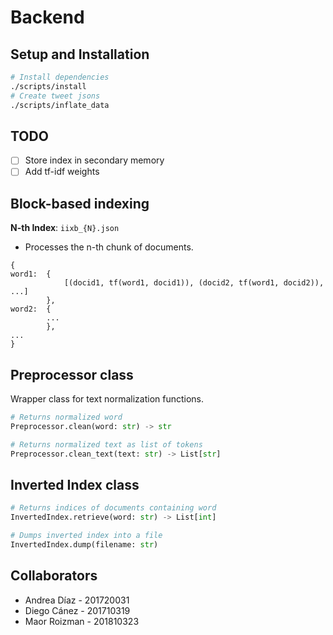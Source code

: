 # Backend

## Setup and Installation

```bash
# Install dependencies
./scripts/install
# Create tweet jsons
./scripts/inflate_data
```

## TODO
- [ ] Store index in secondary memory
- [ ] Add tf-idf weights

## Block-based indexing

**N-th Index**: `iixb_{N}.json`
- Processes the n-th chunk of documents.

```
{
word1:  {
            [(docid1, tf(word1, docid1)), (docid2, tf(word1, docid2)), ...]
        },
word2:  {
        ...
        },
...
}
```

## Preprocessor class

Wrapper class for text normalization functions.

```python
# Returns normalized word
Preprocessor.clean(word: str) -> str
```

```python
# Returns normalized text as list of tokens
Preprocessor.clean_text(text: str) -> List[str]
```

## Inverted Index class

```python
# Returns indices of documents containing word
InvertedIndex.retrieve(word: str) -> List[int]
```

```python
# Dumps inverted index into a file
InvertedIndex.dump(filename: str)
```


## Collaborators

- Andrea Díaz - 201720031
- Diego Cánez - 201710319
- Maor Roizman - 201810323
